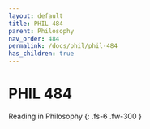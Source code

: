 ```yaml
---
layout: default
title: PHIL 484
parent: Philosophy
nav_order: 484
permalink: /docs/phil/phil-484
has_children: true
---
```


# PHIL 484

Reading in Philosophy
{: .fs-6 .fw-300 }

